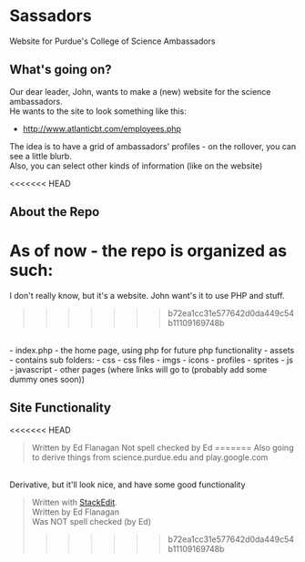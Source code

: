 # Sassadors #
Website for Purdue's College of Science Ambassadors

## What's going on? ##
Our dear leader, John, wants to make a (new) website for the science ambassadors. 
<br />
He wants to the site to look something like this: 
<br />
 - http://www.atlanticbt.com/employees.php
 
 The idea is to have a grid of ambassadors' profiles - on the rollover, you can see a little blurb.
 <br />
 Also, you can select other kinds of information (like on the website)

<<<<<<< HEAD
## About the Repo ##
As of now - the repo is organized as such:
=======
I don't really know, but it's a website. John want's it to use PHP and stuff. 
>>>>>>> b72ea1cc31e577642d0da449c54b11109169748b
<br />
 - index.php - the home page, using php for future php functionality
 - assets - contains sub folders:
 	- css - css files
	- imgs 
		- icons
		- profiles
		- sprites
	- js - javascript
 - other pages (where links will go to (probably add some dummy ones soon))

## Site Functionality ##
 

<<<<<<< HEAD
> Written by Ed Flanagan
> Not spell checked by Ed
=======
Also going to derive things from science.purdue.edu and play.google.com
<br />
Derivative, but it'll look nice, and have some good functionality

> Written with [StackEdit](http://benweet.github.io/stackedit/).<br />
> Written by Ed Flanagan<br />
> Was NOT spell checked (by Ed)
>>>>>>> b72ea1cc31e577642d0da449c54b11109169748b
